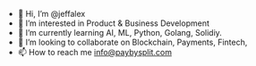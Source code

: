 - 👋 Hi, I’m @jeffalex
- 👀 I’m interested in Product & Business Development
- 🌱 I’m currently learning AI, ML, Python, Golang, Solidiy.
- 💞️ I’m looking to collaborate on Blockchain, Payments, Fintech, 
- 📫 How to reach me info@paybysplit.com

<!---
jeffalex/jeffalex is a ✨ special ✨ repository because its `README.md` (this file) appears on your GitHub profile.
You can click the Preview link to take a look at your changes.
--->

